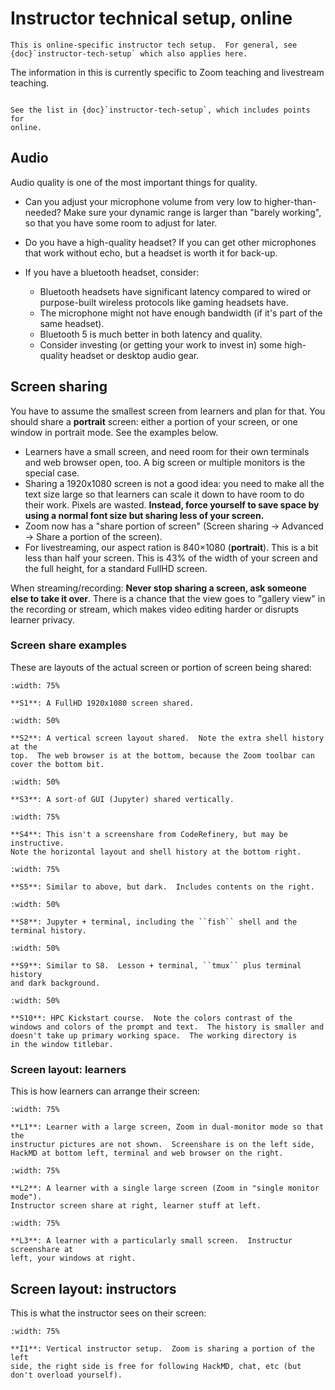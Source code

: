 # Instructor technical setup, online

```{seealso}
This is online-specific instructor tech setup.  For general, see
{doc}`instructor-tech-setup` which also applies here.
```

The information in this is currently specific to Zoom teaching and
livestream teaching.

```{admonition} Final checklist

See the list in {doc}`instructor-tech-setup`, which includes points for
online.
```

## Audio

Audio quality is one of the most important things for quality.

* Can you adjust your microphone volume from very low to
  higher-than-needed?  Make sure your dynamic range is larger than
  "barely working", so that you have some room to adjust for later.
* Do you have a high-quality headset?  If you can get other
  microphones that work without echo, but a headset is worth it for
  back-up.
* If you have a bluetooth headset, consider:

  * Bluetooth headsets have significant latency compared to wired or
    purpose-built wireless protocols like gaming headsets have.
  * The microphone might not have enough bandwidth (if it's part of
    the same headset).
  * Bluetooth 5 is much better in both latency and quality.
  * Consider investing (or getting your work to invest in) some
    high-quality headset or desktop audio gear.



## Screen sharing

You have to assume the smallest screen from learners and plan for
that.  You should share a **portrait** screen: either a portion of
your screen, or one window in portrait mode.  See the examples below.

- Learners have a small screen, and need room for their own terminals
  and web browser open, too.  A big screen or multiple monitors is
  the special case.
- Sharing a 1920x1080 screen is not a good idea: you need to make all
  the text size large so that learners can scale it down to have room
  to do their work.  Pixels are wasted.  **Instead, force yourself to
  save space by using a normal font size but sharing less of your
  screen.**
- Zoom now has a "share portion of screen" (Screen sharing → Advanced
  → Share a portion of the screen).
- For livestreaming, our aspect ration is 840×1080 (**portrait**).
  This is a bit less than half your screen.  This is 43% of the width
  of your screen and the full height, for a standard FullHD screen.

When streaming/recording: **Never stop sharing a screen, ask someone
else to take it over**.
There is a chance that the view goes to "gallery view" in the
recording or stream, which makes video editing harder or disrupts
learner privacy.



### Screen share examples

These are layouts of the actual screen or portion of screen being
shared:

```{figure} img/instructor-tech-online/screenshare-fullhd.png
:width: 75%

**S1**: A FullHD 1920x1080 screen shared.
```

```{figure} img/instructor-tech-online/screenshare-vertical.png
:width: 50%

**S2**: A vertical screen layout shared.  Note the extra shell history at the
top.  The web browser is at the bottom, because the Zoom toolbar can
cover the bottom bit.
```

```{figure} img/instructor-tech-online/screenshare-jupyter.png
:width: 50%

**S3**: A sort-of GUI (Jupyter) shared vertically.
```

```{figure} img/instructor-tech-online/screenshare-rsh.png
:width: 75%

**S4**: This isn't a screenshare from CodeRefinery, but may be instructive.
Note the horizontal layout and shell history at the bottom right.
```

```{figure} img/screenshare/s5-shell-intro-dark.png
:width: 75%

**S5**: Similar to above, but dark.  Includes contents on the right.
```

```{figure} img/screenshare/s8-modular-code-development.png
:width: 50%

**S8**: Jupyter + terminal, including the ``fish`` shell and the
terminal history.
```

```{figure} img/screenshare/s9-git-intro.png
:width: 50%

**S9**: Similar to S8.  Lesson + terminal, ``tmux`` plus terminal history
and dark background.
```

```{figure} img/screenshare/s10-kickstart-prompt-log.png
:width: 50%

**S10**: HPC Kickstart course.  Note the colors contrast of the
windows and colors of the prompt and text.  The history is smaller and
doesn't take up primary working space.  The working directory is
in the window titlebar.
```


### Screen layout: learners

This is how learners can arrange their screen:

```{figure} img/instructor-tech-online/learner-largescreen.png
:width: 75%

**L1**: Learner with a large screen, Zoom in dual-monitor mode so that the
instructur pictures are not shown.  Screenshare is on the left side,
HackMD at bottom left, terminal and web browser on the right.
```

```{figure} img/instructor-tech-online/learner-normal.png
:width: 75%

**L2**: A learner with a single large screen (Zoom in "single monitor mode").
Instructor screen share at right, learner stuff at left.
```

```{figure} img/instructor-tech-online/learner-small.png
:width: 75%

**L3**: A learner with a particularly small screen.  Instructur screenshare at
left, your windows at right.
```

## Screen layout: instructors

This is what the instructor sees on their screen:

```{figure} img/instructor-tech-online/instructor.png
:width: 75%

**I1**: Vertical instructor setup.  Zoom is sharing a portion of the left
side, the right side is free for following HackMD, chat, etc (but
don't overload yourself).
```
